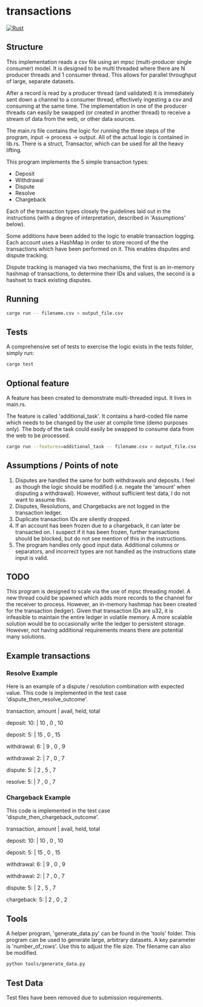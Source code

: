 # transactions

[![Rust](https://github.com/luke-lorenzini/transactions/actions/workflows/rust.yml/badge.svg)](https://github.com/luke-lorenzini/transactions/actions/workflows/rust.yml)

## Structure

This implementation reads a csv file using an mpsc (multi-producer single consumer) model. It is designed to be multi threaded where there are N producer threads and 1 consumer thread. This allows for parallel throughput of large, separate datasets.

After a record is read by a producer thread (and validated) it is immediately sent down a channel to a consumer thread, effectively ingesting a csv and consuming at the same time. The implementation in one of the producer threads can easily be swapped (or created in another thread) to receive a stream of data from the web, or other data sources.

The main.rs file contains the logic for running the three steps of the program, input -> process -> output. All of the actual logic is contained in lib.rs. There is a struct, Transactor, which can be used for all the heavy lifting.

This program implements the 5 simple transaction types:

- Deposit
- Withdrawal
- Dispute
- Resolve
- Chargeback

Each of the transaction types closely the guidelines laid out in the instructions (with a degree of interpretation, described in 'Assumptions' below).

Some additions have been added to the logic to enable transaction logging. Each account uses a HashMap in order to store record of the the transactions which have been performed on it. This enables disputes and dispute tracking.

Dispute tracking is managed via two mechanisms, the first is an in-memory hashmap of transactions, to determine their IDs and values, the second is a hashset to track existing disputes.

## Running

```bash
cargo run -- filename.csv > output_file.csv
```

## Tests

A comprehensive set of tests to exercise the logic exists in the tests folder, simply run:

```bash
cargo test
```

## Optional feature

A feature has been created to demonstrate multi-threaded input. It lives in main.rs.

The feature is called 'additional_task'. It contains a hard-coded file name which needs to be changed by the user at compile time (demo purposes only). The body of the task could easily be swapped to consume data from the web to be processed.

```bash
cargo run --features=additional_task -- filename.csv > output_file.csv
```

## Assumptions / Points of note

1) Disputes are handled the same for both withdrawals and deposits. I feel as though the logic should be modified (i.e. negate the 'amount' when disputing a withdrawal). However, without sufficient test data, I do not want to assume this.
2) Disputes, Resolutions, and Chargebacks are not logged in the transaction ledger.
3) Duplicate transaction IDs are silently dropped.
4) If an account has been frozen due to a chargeback, it can later be transacted on. I suspect if it has been frozen, further transactions should be blocked, but do not see mention of this in the instructions.
5) The program handles only good input data. Additional columns or separators, and incorrect types are not handled as the instructions state input is valid.

## TODO

This program is designed to scale via the use of mpsc threading model. A new thread could be spawned which adds more records to the channel for the receiver to process. However, an in-memory hashmap has been created for the transaction (ledger). Given that transaction IDs are u32, it is infeasible to maintain the entire ledger in volatile memory. A more scalable solution would be to occasionally write the ledger to persistent storage. However, not having additional requirements means there are potential many solutions.

## Example transactions

### Resolve Example

Here is an example of a dispute / resolution combination with expected value. This code is implemented in the test case 'dispute_then_resolve_outcome'.

transaction, amount | avail, held, total

deposit: 10:    | 10 , 0 , 10

deposit: 5:     | 15 , 0 , 15

withdrawal: 6:  |  9 , 0 ,  9

withdrawal: 2:  |  7 , 0 ,  7

dispute: 5:     |  2 , 5 ,  7

resolve: 5:     |  7 , 0 ,  7

### Chargeback Example

This code is implemented in the test case 'dispute_then_chargeback_outcome'.

transaction, amount | avail, held, total

deposit: 10:    | 10 , 0 , 10

deposit: 5:     | 15 , 0 , 15

withdrawal: 6:  |  9 , 0 ,  9

withdrawal: 2:  |  7 , 0 ,  7

dispute: 5:     |  2 , 5 ,  7

chargeback: 5:  |  2 , 0 ,  2

## Tools

A helper program, 'generate_data.py' can be found in the 'tools' folder. This program can be used to generate large, arbitrary datasets. A key parameter is 'number_of_rows'. Use this to adjust the file size. The filename can also be modified.

```bash
python tools/generate_data.py
```

## Test Data

Test files have been removed due to submission requirements.
